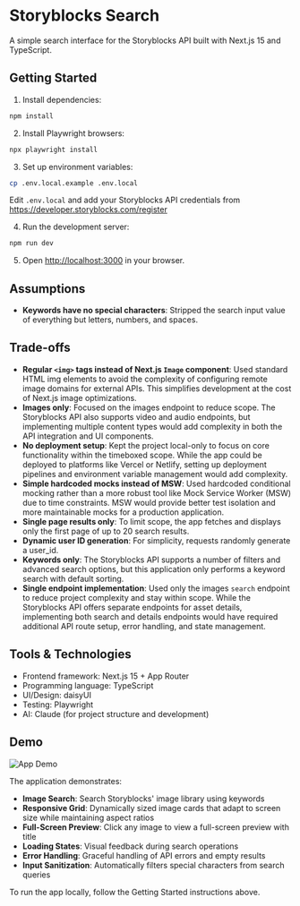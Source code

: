 # Storyblocks Search

A simple search interface for the Storyblocks API built with Next.js 15 and TypeScript.

## Getting Started

1. Install dependencies:

```bash
npm install
```

2. Install Playwright browsers:

```bash
npx playwright install
```

3. Set up environment variables:

```bash
cp .env.local.example .env.local
```

Edit `.env.local` and add your Storyblocks API credentials from https://developer.storyblocks.com/register

4. Run the development server:

```bash
npm run dev
```

5. Open [http://localhost:3000](http://localhost:3000) in your browser.

## Assumptions

- **Keywords have no special characters**: Stripped the search input value of everything but letters, numbers, and spaces.

## Trade-offs

- **Regular `<img>` tags instead of Next.js `Image` component**: Used standard HTML img elements to avoid the complexity of configuring remote image domains for external APIs. This simplifies development at the cost of Next.js image optimizations.
- **Images only**: Focused on the images endpoint to reduce scope. The Storyblocks API also supports video and audio endpoints, but implementing multiple content types would add complexity in both the API integration and UI components.
- **No deployment setup**: Kept the project local-only to focus on core functionality within the timeboxed scope. While the app could be deployed to platforms like Vercel or Netlify, setting up deployment pipelines and environment variable management would add complexity.
- **Simple hardcoded mocks instead of MSW**: Used hardcoded conditional mocking rather than a more robust tool like Mock Service Worker (MSW) due to time constraints. MSW would provide better test isolation and more maintainable mocks for a production application.
- **Single page results only**: To limit scope, the app fetches and displays only the first page of up to 20 search results.
- **Dynamic user ID generation**: For simplicity, requests randomly generate a user_id.
- **Keywords only**: The Storyblocks API supports a number of filters and advanced search options, but this application only performs a keyword search with default sorting.
- **Single endpoint implementation**: Used only the images `search` endpoint to reduce project complexity and stay within scope. While the Storyblocks API offers separate endpoints for asset details, implementing both search and details endpoints would have required additional API route setup, error handling, and state management.

## Tools & Technologies

- Frontend framework: Next.js 15 + App Router
- Programming language: TypeScript
- UI/Design: daisyUI
- Testing: Playwright
- AI: Claude (for project structure and development)

## Demo

![App Demo](demo.gif)

The application demonstrates:

- **Image Search**: Search Storyblocks' image library using keywords
- **Responsive Grid**: Dynamically sized image cards that adapt to screen size while maintaining aspect ratios
- **Full-Screen Preview**: Click any image to view a full-screen preview with title
- **Loading States**: Visual feedback during search operations
- **Error Handling**: Graceful handling of API errors and empty results
- **Input Sanitization**: Automatically filters special characters from search queries

To run the app locally, follow the Getting Started instructions above.
